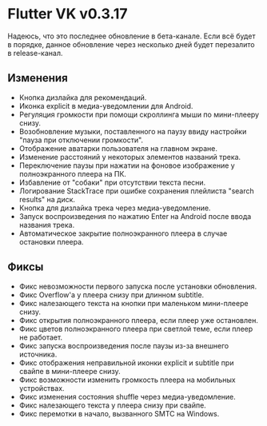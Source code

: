 <!-- markdownlint-disable MD033 -->

# Flutter VK v0.3.17

Надеюсь, что это последнее обновление в бета-канале. Если всё будет в порядке, данное обновление через несколько дней будет перезалито в release-канал.

## Изменения

- Кнопка дизлайка для рекомендаций.
- Иконка explicit в медиа-уведомлении для Android.
- Регуляция громкости при помощи скроллинга мыши по мини-плееру снизу.
- Возобновление музыки, поставленного на паузу ввиду настройки "пауза при отключении громкости".
- Отображение аватарки пользователя на главном экране.
- Изменение расстояний у некоторых элементов названий трека.
- Переключение паузы при нажатии на фоновое изображение у полноэкранного плеера на ПК.
- Избавление от "собаки" при отсутствии текста песни.
- Логирование StackTrace при ошибке сохранения плейлиста "search results" на диск.
- Кнопка для дизлайка трека через медиа-уведомление.
- Запуск воспроизведения по нажатию Enter на Android после ввода названия трека.
- Автоматическое закрытие полноэкранного плеера в случае остановки плеера.

## Фиксы

- Фикс невозможности первого запуска после установки обновления.
- Фикс Overflow'а у плеера снизу при длинном subtitle.
- Фикс налезающего текста на кнопки при маленьком мини-плеере снизу.
- Фикс открытия полноэкранного плеера, если плеер уже остановлен.
- Фикс цветов полноэкранного плеера при светлой теме, если плеер не работает.
- Фикс запуска воспроизведения после паузы из-за внешнего источника.
- Фикс отображения неправильной иконки explicit и subtitle при свайпе в мини-плеере снизу.
- Фикс возможности изменить громкость плеера на мобильных устройствах.
- Фикс изменения состояния shuffle через медиа-уведомление.
- Фикс налезающего текста у плеера снизу при свайпе.
- Фикс перемотки в начало, вызванного SMTC на Windows.

<!-- Изменения с других Pre-release версий, которые должны быть отображены в non-pre версии: -->

<!--
- ⚡️ Кэширование списка треков и плейлистов. Данный функционал находится под большим сомнением в плане стабильности.
- Реализация оффлайн режима.
- Функционал загрузки текста песен со Spotify. В моей библиотеке из 460 треков, данная настройка сумела загрузить около 250 текстов песен, т.е., ~55%!
- Функционал загрузки обложек при помощи Deezer. Если приложение видит, что у трека нет обложки, то включённая настройка позволит ему найти обложку для трека через сервис Deezer. К примеру, в моей библиотеке из 460 треков, включённая настройка сумела увеличить количество обложек на ~60%.
- Настройка для использования более точного алгоритма получения цветов плеера.
- Реализация раздела "В реальном времени", который содержит в себе VK Mix, а так же мини-плейлисты "Какой сейчас вайб?".
- Реализация "VK Mix".
- Реализация плейлистов "Какой сейчас вайб?".
- Функционал для замены обложки трека.
- Избавление от фона и свечения VK Mix.
- Новый экран с ошибкой, вызываемый в случае краша запуска приложения. Надеюсь, его никто никогда не увидит, но увы...
- Адекватная система логов.
- Использование другой иконки на экране полноэкранного плеера.
- Некоторые опции на экране профиля пользователя теперь будут отключены в случае, если пользователь не подключил рекомендации.
- Уменьшение изображения трека при паузе на полноэкранном мобильном плеере.
- Пауза/возобновление при тапе на изображение полноэкранного трека мобильного плеера.
- Информирование серверов ВКонтакте о том, какие рекомендуемые треки были прослушаны.
- Проверка на наличие новых обновлений при запуске приложения происходит только в profile/release версиях.
- Возможность выделить текст названия и описания плейлиста.
- Теперь долгое нажатие на название трека в мини-плеере открывает плейлист с выбранным треком.
- Использование больше оптимизированной операции сравнения классов между друг-другом.
- Отображение подписи трека (subtitle), иконки Explicit в миниплеере (снизу), а так же полноэкранном плеере.
- Покраска иконки Explicit в зависимости от цветовой схемы приложения.
- Отображение подписи трека (subtitle) в Android-уведомлении.
- Кнопка "Поделиться файлом логов" на Windows открывает папку с файлом.
- Избавление от AppBar'а во время скроллинга при мобильном интерфейсе на экране плейлиста.
- Увеличение скругления многих элементов интерфейса.
- Удаление обложек трека после удаления кэшированного трека.
- Временно избавился от функционала по добавлению трека в очередь.
- Отображение ошибки в случае проблемы добавления нового трека аудио микса.
- Использование SnackBar'а для отображения ошибок получения обновлений вместо полноэкранного диалога.
- Кнопка для очистки локальной базы данных треков.
- Нажатие на изображение трека в полноэкранном плеере теперь делает изображение большим.
- Использование `Audio.mediaKey` для как ключ для хранения кэша изображений альбомов.
- Избавление от полей `memCachedX` для улучшения качества изображений.
- Нажатие на медиа уведомление теперь теперь открывает полноэкранный плеер.
- Реализация кнопки "экспорт списка треков" на экране профиля.
- Анимация для появления/исчезновения FAB'а.
- Использование других кнопок для "главного" действия в диалогах.
- Изменение примерного размера кэша треков.
- Совершенно новый, красивый и прекрасный экран профиля.
- Изменение горизонтального расстояния у полоски прогресса миниплеера на мобильном интерфейсе.
- Избавление от FAB'а на экране плейлиста, если плеер запущен.
- Удаление файла установщика после обновления приложения.
- Эффект прозрачности снизу для блока текста песни.
- Небольшое расстояние по бокам для блока текста песни.
- Опция для включения OLED-темы, которая помогает сохранить заряд батареи на OLED-экранах.
- Настройка для автоматической остановки плеера после паузы на долгое время. По-умолчанию, эта настройка включена, и приложение останавливает работу плеера спустя 10 минут неактивности.
- Кнопка "Поделиться файлом логов".
- Изображения треков теперь находятся в отдельной папке.
- Использование другого изображения при авторизации.
- Зажатие кнопки <kbd>Left Shift</kbd> перед открытием полноэкранного плеера не открывает его на весь экран на Windows.
- Логирование информации о версии приложения при запуске.
- Диалог с предупреждением о примерном размере плейлиста в мегабайтах/гигабайтах перед запуском кэширования.
- Возможность для отмены кэширования без удаления треков.
- Большая кнопка в правом нижнем углу на экране плейлистов на мобильном интерфейсе, позволяющая управлять воспроизведением треков в плейлисте.
- Кнопка для кэширования отдельного трека.
- Сохранение информации о кэшированности трека в БД после прослушивания.
- Анимация загрузки при кэшировании треков.
- Удаление кнопки "установить обложку" за ненадобностью.
- Удаление старой папки `tracks`, которая использовалась для старой реализации системы кэширования, и сейчас она не используется. Данное изменение не затронет кэш существующих треков.
- Улучшение качества изображений (обложки, плейлисты, ...) в зависимости от дисплея, на котором запущено приложение (display pixel ratio).
- Перемотка трека теперь перекидывает на момент в тексте песни.
- Отключение "свечения" у полноэкранного плеера при паузе.

- Фикс работы перемешивания плейлистов (Shuffle) на OS Windows. Для этого пришлось сильно модифицировать библиотеку, отвечающую за воспроизведение музыки (`just_audio_media_kit`).
- Фикс работы плеера на OS Windows.
- Фикс лагов на главном экране приложения.
- Фикс настройки "остановка при неактивности".
- Фикс замены несинхронизированного текста песни на синхронизированный со Spotify.
- Фикс обновления названия трека из кэша.
- Фикс работы OLED темы при светлой теме.
- Фикс работы плеера при запуске приложения.
- Фикс невозможности получить lyrics текстов песен из-за кэша в БД.
- Фикс глючной кнопки паузы/воспроизведения во время загрузки трека.
- Фикс отсутствия обложек после подключения рекомендаций.
- Фикс медиа уведомления на Android при остановке воспроизведения.
- Фикс запуска кэширования фаворитных треков в случае, если пользователь не включал кэширование.
- Фикс того, что Android удалял обложки треков без ведома пользователя.
- Фикс постоянного получения рекомендаций при переходе на главный экран.
- Фикс сортировки плейлистов для разделов "Плейлисты для Вас" и "Совпадения по вкусам".
- Фикс редкого бага, из-за которого цвета панели навигации ломались.
- Фикс "вылезающего" текста у названий плейлистов (*overflow*) у некоторых плейлистов.
- Фикс мигания обложки на полноэкранном мобильном плеере, если обложка одинакова.
- Фикс автоматического запуска загрузки сторонних плейлистов, если в них включено кэширование.
- Фикс того, что плейлисты имеют разные изображения в кэше.
- Фикс отображения изображений у сторонних плейлистов.
- Фикс авторизации у некоторых пользователей.
- Фикс установщика для Windows.
- Фикс кэширования текстов песен.
- Фикс запуска кэширования плейлиста "лайкнутые треки" после восстановления интернет соединения.
- Фикс добавления новых лайкнутых треков.
- Фикс авторизации Spotify на мобильной версии.
- Фикс работы VK Mix на Android.
- Фикс отсутствующего Skeleton Loader'а для раздела VK Mix.
- Фикс не меняющегося текста песни при переключении трека мобильного интерфейса.
- Фикс "смещения" текстов песен у некоторых треков.
- Фикс "фейковых" плейлистов после выхода из аккаунта.
- Фикс отображения "маленьких" плейлистов из раздела "VK Mix" в разделе "Плейлисты для Вас".
- Фикс повторного запуска аудио-микс плейлиста (VK Mix).
- Фикс отображения полноэкранного плеера при отсутвующего последующего трека в плейлисте.
- Фикс загрузки обложек треков с Deezer после сброса БД.
- Фикс изменение обложки в медиа-уведомлении Android после изменения или загрузки обложки с Deezer.
- Фикс получения обложек с Deezer, если ничего не было найдено.
- Фикс "невидимой" зоны на экране плейлиста при мобильном интерфейсе, мешающий скроллингу.
- Фикс загрузки неправильных обложек с Deezer.
- Фикс неизменяющегося интерфейса при остановке плеера.
- Фикс открытия полноэкранного плейлиста зажатием названия трека на ПК.
- Фикс отображения VK Mix без подключённых рекомендаций ВКонтакте.
- Обработка исчезнувшего по какой-то причине VK Mix.
- Фиксы работы синхронизированных тексов песен.
- Фикс неизменяющейся анимации VK Mix из-за кэша.
- Фикс лагов, вызванного двойного вызова метода по получению цветовой схемы при переключении треков.
- Фикс исчезающего `AppBar`'а на экране плейлиста.
- Фикс возобновления воспроизведения музыки после паузы, вызванной началом воспроизведения с внешнего источника.
- Фикс того, что рекомендации очень часто повторяли одни и те же треки.
-->
